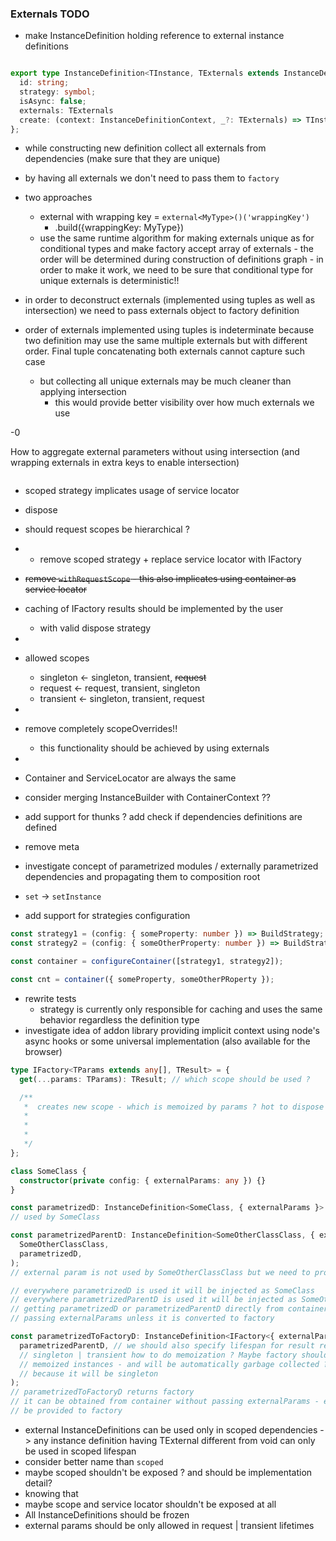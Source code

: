 ### Externals TODO
- make InstanceDefinition holding reference to external instance definitions
```typescript

export type InstanceDefinition<TInstance, TExternals extends InstanceDefinition<any, any>> = {
  id: string;
  strategy: symbol;
  isAsync: false;
  externals: TExternals
  create: (context: InstanceDefinitionContext, _?: TExternals) => TInstance; // _ is fake parameter introduced in order to preserve TExternal type
};
```
- while constructing new definition collect all externals from dependencies (make sure that they 
  are unique)
- by having all externals we don't need to pass them to `factory`
- two approaches
  - external with wrapping key = `external<MyType>()('wrappingKey')`
    - .build({wrappingKey: MyType})
  - use the same runtime algorithm for making externals unique as for conditional types and make 
    factory accept array of externals - the order will be determined during construction of 
    definitions graph - in order to make it work, we need to be sure that conditional type for 
    unique externals is deterministic!!



- in order to deconstruct externals (implemented using tuples as well as intersection) we need 
  to pass externals object to factory definition

- order of externals implemented using tuples is indeterminate because two definition may use 
  the same multiple externals but with different order. Final tuple concatenating both externals 
  cannot capture such case
  - but collecting all unique externals may be much cleaner than applying intersection
    - this would provide better visibility over how much externals we use

-0

How to aggregate external parameters without using intersection (and wrapping externals in extra
keys to enable intersection)

```typescript

```





- scoped strategy implicates usage of service locator
- dispose

- should request scopes be hierarchical ?
- - remove scoped strategy + replace service locator with IFactory

- ~~remove `withRequestScope` - this also implicates using container as service locator~~

- caching of IFactory results should be implemented by the user
  - with valid dispose strategy
-
- allowed scopes
  - singleton <- singleton, transient, ~~request~~
  - request <- request, transient, singleton
  - transient <- singleton, transient, request
-
- remove completely scopeOverrides!!
  - this functionality should be achieved by using externals
-
- Container and ServiceLocator are always the same
- consider merging InstanceBuilder with ContainerContext ??
- add support for thunks ? add check if dependencies definitions are defined
- remove meta
- investigate concept of parametrized modules / externally parametrized dependencies and
  propagating them to composition root
- `set` -> `setInstance`

- add support for strategies configuration

```typescript
const strategy1 = (config: { someProperty: number }) => BuildStrategy;
const strategy2 = (config: { someOtherProperty: number }) => BuildStrategy;

const container = configureContainer([strategy1, strategy2]);

const cnt = container({ someProperty, someOtherPRoperty });
```

- rewrite tests
  - strategy is currently only responsible for caching and uses the same behavior regardless the
    definition type
- investigate idea of addon library providing implicit context using node's async hooks or some
  universal implementation (also available for the browser)

```typescript
type IFactory<TParams extends any[], TResult> = {
  get(...params: TParams): TResult; // which scope should be used ?

  /**
   *  creates new scope - which is memoized by params ? hot to dispose it ?
   *
   *
   *
   */
};

class SomeClass {
  constructor(private config: { externalParams: any }) {}
}

const parametrizedD: InstanceDefinition<SomeClass, { externalParams }> = {}; // external params is
// used by SomeClass

const parametrizedParentD: InstanceDefinition<SomeOtherClassClass, { externalParams }> = scoped.class(
  SomeOtherClassClass,
  parametrizedD,
);
// external param is not used by SomeOtherClassClass but we need to propagate it from parametrizedD

// everywhere parametrizedD is used it will be injected as SomeClass
// everywhere parametrizedParentD is used it will be injected as SomeOtherClassClass
// getting parametrizedD or parametrizedParentD directly from container/servicelocator requires
// passing externalParams unless it is converted to factory

const parametrizedToFactoryD: InstanceDefinition<IFactory<{ externalParams }, SomeOtherClassClass>, void> = asFactory(
  parametrizedParentD, // we should also specify lifespan for result returned by factory:
  // singleton | transient how to do memoization ? Maybe factory should be the holder for
  // memoized instances - and will be automatically garbage collected ? - probably not
  // because it will be singleton
);
// parametrizedToFactoryD returns factory
// it can be obtained from container without passing externalParams - external params needs to
// be provided to factory
```

- external InstanceDefinitions can be used only in scoped dependencies -> any instance
  definition having TExternal different from void can only be used in scoped lifespan
- consider better name than `scoped`
- maybe scoped shouldn't be exposed ? and should be implementation detail?
- knowing that
- maybe scope and service locator shouldn't be exposed at all
- All InstanceDefinitions should be frozen
- external params should be only allowed in request | transient lifetimes
